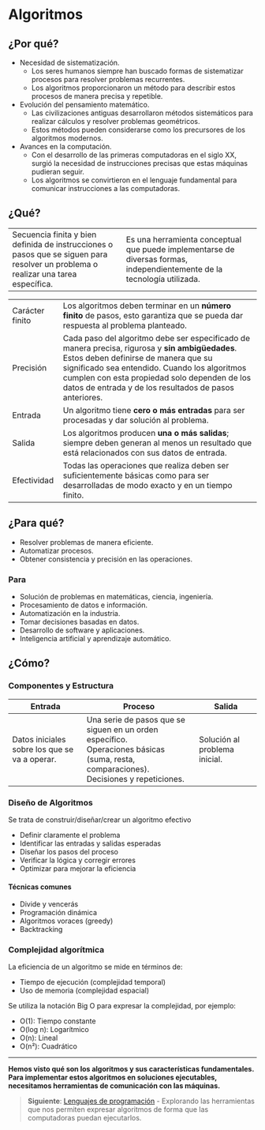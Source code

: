 # Algoritmos

## ¿Por qué?

- Necesidad de sistematización.
  - Los seres humanos siempre han buscado formas de sistematizar procesos para resolver problemas recurrentes.
  - Los algoritmos proporcionaron un método para describir estos procesos de manera precisa y repetible.
- Evolución del pensamiento matemático.
  - Las civilizaciones antiguas desarrollaron métodos sistemáticos para realizar cálculos y resolver problemas geométricos.
  - Estos métodos pueden considerarse como los precursores de los algoritmos modernos.
- Avances en la computación.
  - Con el desarrollo de las primeras computadoras en el siglo XX, surgió la necesidad de instrucciones precisas que estas máquinas pudieran seguir.
  - Los algoritmos se convirtieron en el lenguaje fundamental para comunicar instrucciones a las computadoras.

## ¿Qué?

|||
|-|-|
|Secuencia finita y bien definida de instrucciones o pasos que se siguen para resolver un problema o realizar una tarea específica.|Es una herramienta conceptual que puede implementarse de diversas formas, independientemente de la tecnología utilizada.|

|||
|-|-|
Carácter finito|Los algoritmos deben terminar en un **número finito** de pasos, esto garantiza que se pueda dar respuesta al problema planteado.
Precisión|Cada paso del algoritmo debe ser especificado de manera precisa, rigurosa y **sin ambigüedades**. Estos deben definirse de manera que su significado sea entendido. Cuando los algoritmos cumplen con esta propiedad solo dependen de los datos de entrada y de los resultados de pasos anteriores.
Entrada|Un algoritmo tiene **cero o más entradas** para ser procesadas y dar solución al problema.
Salida|Los algoritmos producen **una o más salidas**; siempre deben generan al menos un resultado que está relacionados con sus datos de entrada.
Efectividad|Todas las operaciones que realiza deben ser suficientemente básicas como para ser desarrolladas de modo exacto y en un tiempo finito.

## ¿Para qué?

- Resolver problemas de manera eficiente.
- Automatizar procesos.
- Obtener consistencia y precisión en las operaciones.

### Para

- Solución de problemas en matemáticas, ciencia, ingeniería.
- Procesamiento de datos e información.
- Automatización en la industria.
- Tomar decisiones basadas en datos.
- Desarrollo de software y aplicaciones.
- Inteligencia artificial y aprendizaje automático.

## ¿Cómo?

### Componentes y Estructura

|Entrada|Proceso|Salida|
|-|-|-|
|Datos iniciales sobre los que se va a operar.|Una serie de pasos que se siguen en un orden específico.<br>Operaciones básicas (suma, resta, comparaciones).<br>Decisiones y repeticiones.|Solución al problema inicial.|

### Diseño de Algoritmos

Se trata de construir/diseñar/crear un algoritmo efectivo

- Definir claramente el problema
- Identificar las entradas y salidas esperadas
- Diseñar los pasos del proceso
- Verificar la lógica y corregir errores
- Optimizar para mejorar la eficiencia

#### Técnicas comunes

- Divide y vencerás
- Programación dinámica
- Algoritmos voraces (greedy)
- Backtracking

### Complejidad algorítmica

La eficiencia de un algoritmo se mide en términos de:

- Tiempo de ejecución (complejidad temporal)
- Uso de memoria (complejidad espacial)

Se utiliza la notación Big O para expresar la complejidad, por ejemplo:

- O(1): Tiempo constante
- O(log n): Logarítmico
- O(n): Lineal
- O(n²): Cuadrático

---

**Hemos visto qué son los algoritmos y sus características fundamentales. Para implementar estos algoritmos en soluciones ejecutables, necesitamos herramientas de comunicación con las máquinas.**

> **Siguiente**: [Lenguajes de programación](00200-lenguajesDeProgramacion.md) - Explorando las herramientas que nos permiten expresar algoritmos de forma que las computadoras puedan ejecutarlos.
